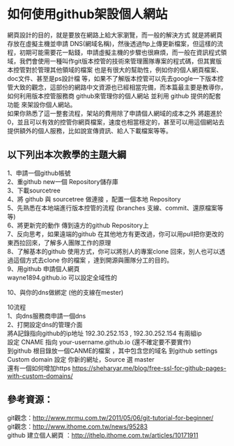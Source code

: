 # 如何使用github架設個人網站 

網頁設計的目的，就是要放在網路上給大家瀏覽，而一般的解決方式 就是將網頁存放在虛擬主機並申請 DNS(網域名稱)，然後透過ftp上傳更新檔案，但這樣的流程，初期可能需要花一點錢，申請虛擬主機的步驟也很麻煩，而一般在資訊程式領域，我們會使用一種叫作git版本控管的技術來管理團隊專案的程式碼，但其實版本控管對於管理其他領域的檔案 也是有很大的幫助性，例如你的個人網頁檔案、doc文件、甚至是ps設計檔 等，如果不了解版本控管可以先去google一下版本控管大致的觀念，這部份的網路中文資源也已經相當完備，而本篇最主要是教導你，如何利用版本控管服務商 github來管理你的個人網站 並利用 github 提供的配套功能 來架設你個人網站。
<br />
如果你熟悉了這一整套流程，架站的費用除了申請個人網域的成本之外 將趨進於0，並且可以有效的控管你網頁檔案，速度也相當穩定的，甚至可以用這個網站去提供額外的個人服務，比如說宣傳資訊、給人下載檔案等等。

## 以下列出本次教學的主題大綱

1、申請一個github帳號<br />
2、重github new一個 Repository儲存庫<br />
3、下載sourcetree<br />
4、將 github 與 sourcetree 做連接 ，配置一個本地 Repository<br />
5、先熟悉在本地端進行版本控管的流程 (branches 支線、commit、還原檔案等等)<br />
6、將更新完的動作 傳到遠方的github Repository上<br />
7、反向思考，如果遠端的github 在其他地方有更改過，你可以用pull把你更改的東西拉回來，了解多人團隊工作的原理<br />
8、了解基本的github 使用方式，你可以將別人的專案clone 回來，別人也可以透過這個方式去clone 你的檔案 ，達到開源與團隊分工的目的。<br />
9、用github 申請個人網頁<br />
	wayne1894.github.io  可以設定全域性的

10、與你的dns做綁定 (他的支線在mester)<br />

10流程<br />
	1、向dns服務商申請一個dns 
	<br />
	2、打開設定dns的管理介面
	<br />
		 將A記錄指向github的ip地址  192.30.252.153  , 192.30.252.154   有兩組ip
		 <br />
		 設定 CNAME 指向 your-username.github.io (還不確定要不要實作)
		  <br />
		 到github 根目錄放一個CANME的檔案 ，其中包含您的域名
		 到github settings Custom domain  設定 你新的網址，Source 選 master
		  <br />
		 還有一個如何增加https
		 https://sheharyar.me/blog/free-ssl-for-github-pages-with-custom-domains/
## 參考資源：

git觀念：http://www.mrmu.com.tw/2011/05/06/git-tutorial-for-beginner/<br />
git觀念：http://www.ithome.com.tw/news/95283<br />
github 建立個人網頁 ：http://ithelp.ithome.com.tw/articles/10171911<br />
